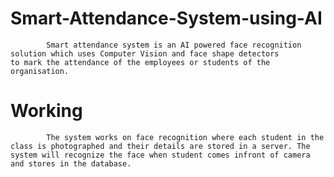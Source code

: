 # Smart-Attendance-System-using-AI

            Smart attendance system is an AI powered face recognition solution which uses Computer Vision and face shape detectors 
    to mark the attendance of the employees or students of the organisation.

# Working
        
            The system works on face recognition where each student in the class is photographed and their details are stored in a server. The 
    system will recognize the face when student comes infront of camera and stores in the database.
